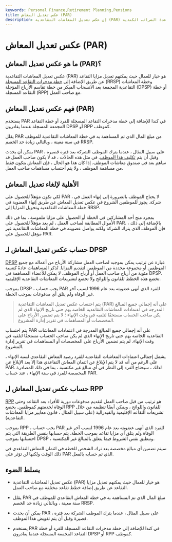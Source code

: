 ```yaml
---
keywords: Personal Finance,Retirement Planning,Pensions
title: عكس تعديل المعاش (PAR)
description: إن عكس تعديل المعاشات التقاعدية (PAR) هو خيار لتعديل أموال التقاعد لأولئك الذين ينسحبون مبكرًا من خطة التقاعد بمساعدة الضرائب الكندية.
---
```


# عكس تعديل المعاش (PAR)
## ما هو عكس تعديل المعاش (PAR)؟

عكس تعديل المعاشات التقاعدية (PAR) هو خيار للعمال حيث يمكنهم تعديل مزايا التقاعد عن طريق الإضافة إلى [خطة مدخرات التقاعد المسجلة](/rrsp) (RRSP) وخطة المعاشات التقاعدية المجمعة بعد الانسحاب المبكر من خطة تقاسم الأرباح المؤجلة (DPSP) أو خطة التقاعد المسجلة (RPP) مع صاحب العمل.

## فهم عكس تعديل المعاش (PAR)

يستخدم PAR في كندا للإضافة إلى خطة مدخرات التقاعد المسجلة للفرد أو خطة التقاعد المجمعة المسجلة عندما يغادرون DPSP أو RPP كموظف.

يقلل PAR من مبلغ المال الذي تم المساهمة به في خطة المعاشات التقاعدية للموظف في سنة معينة ، وبالتالي زيادة حد الخصم RRSP.

يمكن أن يحدث PAR ، على سبيل المثال ، عندما يترك الموظف الشركة بعد فترة قصيرة وقبل أن يتم [تكليف هذا الموظف](/vesting). في مثل هذه الحالات ، قد لا يكون صاحب العمل قد ساهم بعد في صندوق معاشات الموظف. إذا كان هذا هو الحال ، فإن المعاش يتكون فقط من مساهمة الموظف ، ولا يتم احتساب مساهمات صاحب العمل.

## الأهلية لإلغاء تعديل المعاش

لكي تكون مؤهلاً للحصول على PAR ، لا يحتاج الموظف بالضرورة إلى إنهاء العمل في شركة. يجوز للموظفين الشروع في عكس تعديل المعاش عن طريق إنهاء العضوية في خطة المعاشات التقاعدية وتحويل المزايا إلى RRSP.

بمجرد منح أحد المشاركين في الخطة أو الحصول على مزايا ملموسة ، بما في ذلك الأموال المطابقة لصاحب العمل ، لم يعد مؤهلاً للحصول على PAR. بالإضافة إلى ذلك ، فإن الموظف الذي يترك الشركة ولكنه يواصل عضويته في خطة المعاشات التقاعدية غير مؤهل للحصول على PAR.

## حساب عكس تعديل المعاش لـ DPSP

[DPSP](/dpsp) عبارة عن ترتيب يمكن بموجبه لصاحب العمل مشاركة الأرباح من أعماله مع جميع الموظفين أو مجموعة محددة من الموظفين لتقديم المزايا. تُذكر المساهمات عادةً كنسبة مئوية من أرباح صاحب العمل أو أرباح الموظف. لا يمكن للأعضاء المساهمة في DPSP. تخضع هذه الخطط للقانون واللوائح ولا تخضع لتشريعات المعاشات التقاعدية الإقليمية.

بموجب DPSP ، يجب حساب PAR للفرد الذي أنهى عضويته بعد عام 1996 لسبب آخر غير الوفاة ولم يتلق أي مدفوعات بموجب الخطة.

> يتم احتساب عكس تعديل المعاشات التقاعدية (PAR) على أنه إجمالي جميع المبالغ المدرجة في اعتمادات المعاشات التقاعدية الخاصة بهم حتى تاريخ الإنهاء الذي لم يكن صاحب الحساب مستحقًا لتلقيه في وقت الإنهاء ؛ لا يتم تضمين الأرباح على المخصصات أو المساهمات في تقرير إدارة المشروع.

>

يتم احتساب PAR على أنه إجمالي جميع المبالغ المدرجة في اعتمادات المعاشات التقاعدية الخاصة بهم حتى تاريخ الإنهاء الذي لم يكن صاحب الحساب مستحقًا لتلقيه في وقت الإنهاء. لم يتم تضمين الأرباح على المخصصات أو المساهمات في تقرير إدارة المشروع.

يشمل إجمالي اعتمادات المعاشات التقاعدية للفرد رصيد المعاش التقاعدي لسنة الإنهاء ، على الرغم من أنه قد لا يتم الإبلاغ عن ائتمان المعاش التقاعدي هذا إلا بعد الإبلاغ عن PAR. لذلك ، سيحتاج الفرد إلى النظر في أي مبالغ غير مكتسبة ، بما في ذلك المصادرة المخصصة للفرد في سنة الإنهاء ، عند حساب PAR.

## حساب عكس تعديل المعاش ل RPP

[RPP](/rpp) هو ترتيب من قبل صاحب العمل لتقديم مدفوعات دورية للأفراد بعد التقاعد وحتى الوفاة لخدمتهم كموظفين. يخضع RPP للقانون واللوائح ، ويمكن أيضًا تنظيمه من خلال تشريعات التقاعد الإقليمية والفيدرالية (على سبيل المثال ، قانون معايير مزايا المعاشات التقاعدية).

بموجب RPP ، يجب حساب PAR للفرد الذي أنهى عضويته بعد عام 1996 لسبب آخر غير الوفاة ولم يتلق أي مزايا تقاعد بموجب الخطة. يتم حسابها بنفس الطريقة التي يتم احتسابها بموجب DPSP ، وتنطبق نفس الشروط فيما يتعلق بالمبالغ غير المكتسبة.

سيتم تضمين أي مبالغ مخصصة بعد ترك الشخص للخطة في ائتمان المعاش التقاعدي في ذلك الوقت ولكنها لن تؤثر على PAR الذي تم حسابه بالفعل.

## يسلط الضوء

- عكس تعديل المعاشات التقاعدية (PAR) هو خيار للعمال حيث يمكنهم تعديل مزايا التقاعد عن طريق إضافة خطط تقاعد مختلفة مع صاحب العمل.

- يقلل PAR مبلغ المال الذي تم المساهمة به في خطة المعاش التقاعدي للموظف في سنة معينة ، وبالتالي زيادة حد الخصم RRSP.

- يمكن أن يحدث PAR ، على سبيل المثال ، عندما يترك الموظف الشركة بعد فترة قصيرة وقبل أن يتم تفويض هذا الموظف.

- يستخدم PAR في كندا للإضافة إلى خطة مدخرات التقاعد المسجلة للفرد أو خطة التقاعد المجمعة المسجلة عندما يغادرون DPSP أو RPP كموظف.

